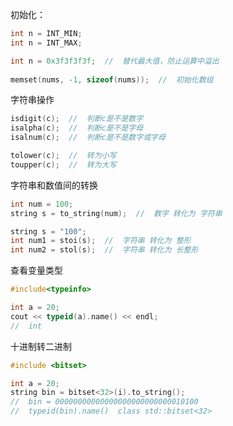 初始化：

```C++
int n = INT_MIN;
int n = INT_MAX;

int n = 0x3f3f3f3f;  //  替代最大值，防止运算中溢出
    
memset(nums, -1, sizeof(nums));  //  初始化数组
```



字符串操作

```C++
isdigit(c);  //  判断c是不是数字
isalpha(c);  //  判断c是不是字母
isalnum(c);  //  判断c是不是数字或字母

tolower(c);  //  转为小写
toupper(c);  //  转为大写
```



字符串和数值间的转换

```C++
int num = 100;
string s = to_string(num);  //  数字 转化为 字符串

string s = "100";
int num1 = stoi(s);  //  字符串 转化为 整形
int num2 = stol(s);  //  字符串 转化为 长整形
```



查看变量类型

```c++
#include<typeinfo>

int a = 20;
cout << typeid(a).name() << endl;
//  int
```





十进制转二进制

```c++
#include <bitset>

int a = 20;
string bin = bitset<32>(i).to_string();
//  bin = 00000000000000000000000000010100
//  typeid(bin).name()  class std::bitset<32>
```








